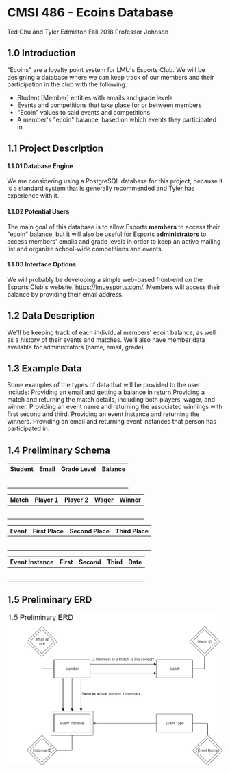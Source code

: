 # CMSI 486 - Ecoins Database
Ted Chu and Tyler Edmiston
Fall 2018
Professor Johnson

## 1.0 Introduction
"Ecoins" are a loyalty point system for LMU's Esports Club. We will be designing a database where we can keep track of our members and their participation in the club with the following:

  - Student [Member] entities with emails and grade levels
  - Events and competitions that take place for or between members
  - "Ecoin" values to said events and competitions
  - A member's "ecoin" balance, based on which events they participated in

## 1.1 Project Description

#### 1.1.01 Database Engine
We are considering using a PostgreSQL database for this project, because it is a standard system that is generally recommended and Tyler has experience with it.
#### 1.1.02 Potential Users
The main goal of this database is to allow Esports **members** to access their "ecoin" balance, but it will also be useful for Esports **administrators** to access members' emails and grade levels in order to keep an active mailing list and organize school-wide competitions and events.
#### 1.1.03 Interface Options
We will probably be developing a simple web-based front-end on the Esports Club's website, https://lmuesports.com/. Members will access their balance by providing their email address.
## 1.2 Data Description
We'll be keeping track of each individual members' ecoin balance, as well as a history of their events and matches. We'll also have member data available for administrators (name, email, grade).
## 1.3 Example Data
Some examples of the types of data that will be provided to the user include: 
Providing an email and getting a balance in return
Providing a match and returning the match details, including both players, wager, and winner.
Providing an event name and returning the associated winnings with first second and third.
Providing an event instance and returning the winners.
Providing an email and returning event instances that person has participated in. 
## 1.4 Preliminary Schema
| Student | Email | Grade Level | Balance
| ------ | ------ | ------ | ------ |
|  |  | |
|  |  | |
|  |  | |
|  |  | |
|  |  | |
|  |  | |

| Match | Player 1 | Player 2 | Wager | Winner|
| ------ | ------ | ------ | ------ | ------ |
|  |  | |
|  |  | |
|  |  | |
|  |  | |
|  |  | |
|  |  | |

| Event | First Place | Second Place | Third Place
| ------ | ------ | ------ | ------ |
|  |  | |
|  |  | |
|  |  | |
|  |  | |
|  |  | |
|  |  | |

| Event Instance | First | Second | Third | Date
| ------ | ------ | ------ | ------ | ------ |
|  |  | |
|  |  | |
|  |  | |
|  |  | |
|  |  | |
|  |  | |
## 1.5 Preliminary ERD
![ERD](/PrelimERD.png)
